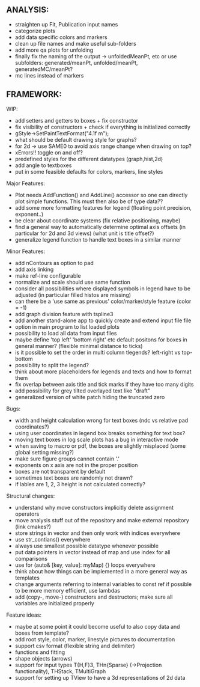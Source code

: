 ANALYSIS:
---------
- straighten up Fit, Publication input names
- categorize plots
- add data specific colors and markers
- clean up file names and make useful sub-folders
- add more qa plots for unfolding
- finally fix the naming of the output -> unfoldedMeanPt, etc or use subfolders: generated/meanPt, unfolded/meanPt, generatedMC/meanPt?
- mc lines instead of markers

FRAMEWORK:
----------

WIP:
- add setters and getters to boxes + fix constructor
- fix visibility of constructors + check if everything is initialized correctly
- gStyle->SetPaintTextFormat("4.1f m");
- what should be default drawing style for graphs?
- for 2d -> use SAME0 to avoid axis range change when drawing on top?
- xErrors!! toggle on and off?
- predefined styles for the different datatypes (graph,hist,2d)
- add angle to textboxes
- put in some feasible defaults for colors, markers, line styles


Major Features:
- Plot needs AddFunction() and AddLine() accessor so one can directly plot simple functions. This must then also be of type data??
- add some more formatting features for legend (floating point precision, exponent..)
- be clear about coordinate systems (fix relative positioning, maybe)
- find a general way to automatically determine optimal axis offsets (in particular for 2d and 3d views) (what unit is title offset?)
- generalize legend function to handle text boxes in a similar manner

Minor Features:
- add nContours as option to pad
- add axis linking
- make ref-line configurable
- normalize and scale should use same function
- consider all possibilities where displayed symbols in legend have to be adjusted (in particular filled histos are missing)
- can there be a 'use same as previous' color/marker/style feature (color = -1)
- add graph division feature with tspline3
- add another stand-alone app to quickly create and extend input file file
- option in main program to list loaded plots
- possibility to load all data from input files
- maybe define 'top left' 'bottom right' etc default positons for boxes in general manner? (flexible minimal distance to ticks)
- is it possible to set the order in multi column tlegends? left-right vs top-bottom
- possibility to split the legend?
- think about more placeholders for legends and texts and how to format them
- fix overlap between axis title and tick marks if they have too many digits
- add possibility for grey tilted overlayed text like "draft"
- generalized version of white patch hiding the truncated zero


Bugs:
- width and height calculation wrong for text boxes (ndc vs relative pad coordinates?)
- using user coordinates in legend box breaks something for text box?
- moving text boxes in log scale plots has a bug in interactive mode
- when saving to macro or pdf, the boxes are slightly misplaced (some global setting missing?)
- make sure figure groups cannot contain '.'
- exponents on x axis are not in the proper position
- boxes are not transparent by default
- sometimes text boxes are randomly not drawn?
- if lables are 1, 2, 3 height is not calculated correctly?

Structural changes:
- understand why move constructors implicitly delete assignment operators
- move analysis stuff out of the repository and make external repository (link cmakes?)
- store strings in vector and then only work with indices everywhere
- use str_contians() everywhere
- always use smallest possible datatype whenever possible
- put data pointers in vector instead of map and use index for all comparisons
- use for (auto& [key, value]: myMap) {} loops everywhere
- think about how things can be implemented in a more general way as templates
- change arguments referring to internal variables to const ref if possible to be more memory efficient, use lambdas
- add (copy-, move-) constructors and destructors; make sure all variables are initialized properly

Feature ideas:
- maybe at some point it could become useful to also copy data and boxes from template?
- add root style, color, marker, linestyle pictures to documentation
- support csv format (flexible string and delimiter)
- functions and fitting
- shape objects (arrows)
- support for input types T{H,F}3, THn{Sparse} (->Projection functionality), THStack, TMultiGraph
- support for setting up TView to have a 3d representations of 2d data
